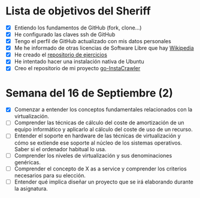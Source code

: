 Lista de objetivos del Sheriff
============================

- [x] Entiendo los fundamentos de GitHub (fork, clone...)
- [x] He configurado las claves ssh de GitHub
- [x] Tengo el perfil de GitHub actualizado con mis datos personales
- [x] Me he informado de otras licencias de Software Libre que hay [Wikipedia](https://es.wikipedia.org/wiki/Anexo:Comparaci%C3%B3n_de_licencias_de_software_libre)
- [x] He creado el [repositorio de ejercicios](https://github.com/Jesus-Sheriff/Ejercicios-IV)
- [x] He intentado hacer una instalación nativa de Ubuntu
- [x] Creo el repositorio de mi proyecto [go-InstaCrawler](https://github.com/Jesus-Sheriff/go-InstaCrawler)

Semana del 16 de Septiembre (2)
================================


- [x] Comenzar a entender los conceptos fundamentales relacionados con la virtualización.
- [ ] Comprender las técnicas de cálculo del coste de amortización de un equipo informático y aplicarlo al cálculo del coste de uso de un recurso.
- [ ] Entender el soporte en hardware de las técnicas de virtualización y cómo se extiende ese soporte al núcleo de los sistemas operativos. Saber si el ordenador habitual lo usa.
- [ ] Comprender los niveles de virtualización y sus denominaciones genéricas.
- [ ] Comprender el concepto de X as a service y comprender los criterios necesarios para su elección.
- [ ] Entender qué implica diseñar un proyecto que se irá elaborando durante la asignatura.
